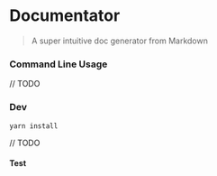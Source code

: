# Documentator

> A super intuitive doc generator from Markdown

### Command Line Usage

// TODO

### Dev

```
yarn install
```

// TODO

#### Test
